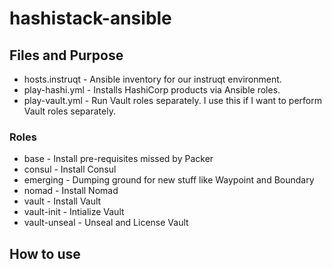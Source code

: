 # hashistack-ansible

## Files and Purpose
* hosts.instruqt - Ansible inventory for our instruqt environment.
* play-hashi.yml - Installs HashiCorp products via Ansible roles.
* play-vault.yml - Run Vault roles separately. I use this if I want to perform Vault roles separately.

### Roles
* base - Install pre-requisites missed by Packer
* consul - Install Consul
* emerging - Dumping ground for new stuff like Waypoint and Boundary
* nomad - Install Nomad
* vault - Install Vault
* vault-init - Intialize Vault
* vault-unseal - Unseal and License Vault


## How to use
